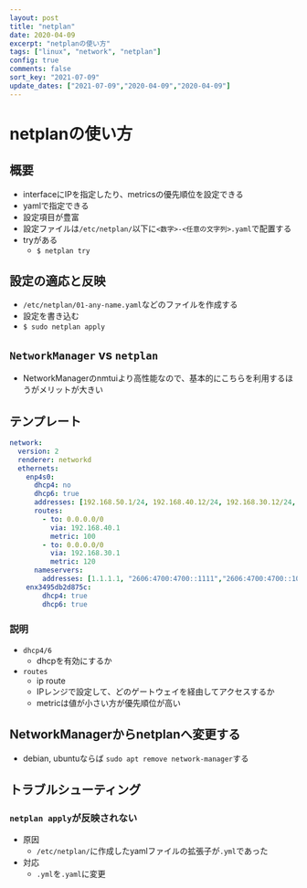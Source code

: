 ```yaml
---
layout: post
title: "netplan"
date: 2020-04-09
excerpt: "netplanの使い方"
tags: ["linux", "network", "netplan"]
config: true
comments: false
sort_key: "2021-07-09"
update_dates: ["2021-07-09","2020-04-09","2020-04-09"]
---
```



# netplanの使い方

## 概要
 - interfaceにIPを指定したり、metricsの優先順位を設定できる
 - yamlで指定できる
 - 設定項目が豊富
 - 設定ファイルは`/etc/netplan/`以下に`<数字>-<任意の文字列>.yaml`で配置する
 - tryがある
   - `$ netplan try`

## 設定の適応と反映
 - `/etc/netplan/01-any-name.yaml`などのファイルを作成する
 - 設定を書き込む
 - `$ sudo netplan apply`

## `NetworkManager` vs `netplan`
 - NetworkManagerのnmtuiより高性能なので、基本的にこちらを利用するほうがメリットが大きい
 
## テンプレート

```yaml
network:
  version: 2
  renderer: networkd
  ethernets:
    enp4s0:
      dhcp4: no
      dhcp6: true
      addresses: [192.168.50.1/24, 192.168.40.12/24, 192.168.30.12/24, 192.168.20.12/24]
      routes:
        - to: 0.0.0.0/0
          via: 192.168.40.1
          metric: 100
        - to: 0.0.0.0/0
          via: 192.168.30.1
          metric: 120
      nameservers:
        addresses: [1.1.1.1, "2606:4700:4700::1111","2606:4700:4700::1001",8.8.4.4,8.8.8.8]
    enx3495db2d875c:
        dhcp4: true
        dhcp6: true
```

### 説明
 - `dhcp4/6`
   - dhcpを有効にするか
 - `routes`
   - ip route
   - IPレンジで設定して、どのゲートウェイを経由してアクセスするか
   - metricは値が小さい方が優先順位が高い

## NetworkManagerからnetplanへ変更する
 - debian, ubuntuならば `sudo apt remove network-manager`する

## トラブルシューティング

### `netplan apply`が反映されない
 - 原因
   - `/etc/netplan/`に作成したyamlファイルの拡張子が`.yml`であった
 - 対応
   - `.yml`を`.yaml`に変更
